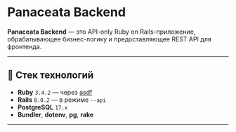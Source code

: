 # Panaceata Backend

**Panaceata Backend** — это API-only Ruby on Rails-приложение, обрабатывающее бизнес-логику и предоставляющее REST API для фронтенда.

---

## 🚀 Стек технологий

- **Ruby** `3.4.2` — через [asdf](https://asdf-vm.com/)
- **Rails** `8.0.2` — в режиме `--api`
- **PostgreSQL** `17.x`
- **Bundler**, **dotenv**, **pg**, **rake**
---